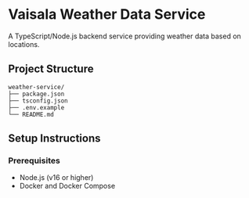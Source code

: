 # Vaisala Weather Data Service

A TypeScript/Node.js backend service providing weather data based on locations.

## Project Structure

```
weather-service/ 
├── package.json
├── tsconfig.json
├── .env.example
└── README.md
```

## Setup Instructions

### Prerequisites

- Node.js (v16 or higher)
- Docker and Docker Compose
